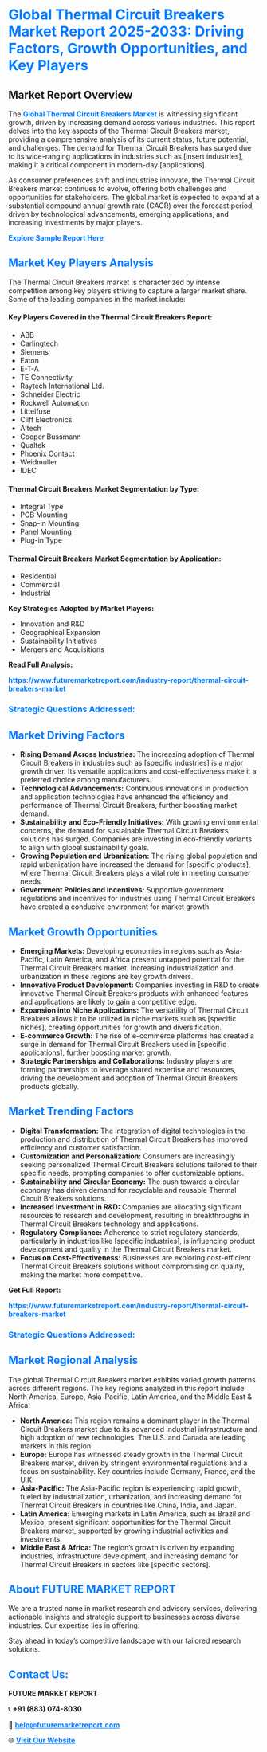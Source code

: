 <h1 style="color: #007BFF;">Global Thermal Circuit Breakers Market Report 2025-2033: Driving Factors, Growth Opportunities, and Key Players</h1>

<section id="overview">
<h2>Market Report Overview</h2>
<p>The <a href="https://www.futuremarketreport.com/industry-report/thermal-circuit-breakers-market" style="color: #007BFF; text-decoration: none;"><strong>Global Thermal Circuit Breakers Market</strong></a> is witnessing significant growth, driven by increasing demand across various industries. This report delves into the key aspects of the Thermal Circuit Breakers market, providing a comprehensive analysis of its current status, future potential, and challenges. The demand for Thermal Circuit Breakers has surged due to its wide-ranging applications in industries such as [insert industries], making it a critical component in modern-day [applications].</p>
<p>As consumer preferences shift and industries innovate, the Thermal Circuit Breakers market continues to evolve, offering both challenges and opportunities for stakeholders. The global market is expected to expand at a substantial compound annual growth rate (CAGR) over the forecast period, driven by technological advancements, emerging applications, and increasing investments by major players.</p>
</section>

<section id="overview">
<p><a href="https://www.futuremarketreport.com/request-sample/reportId=82097" style="color: #007BFF; text-decoration: none;"><strong>Explore Sample Report Here</strong></a></p>
</section>

<section id="key-players">
<h2 style="color: #007BFF;">Market Key Players Analysis</h2>
<p>The Thermal Circuit Breakers market is characterized by intense competition among key players striving to capture a larger market share. Some of the leading companies in the market include:</p>
<h4>Key Players Covered in the Thermal Circuit Breakers Report:</h4>
<ul><li>ABB</li><li>Carlingtech</li><li>Siemens</li><li>Eaton</li><li>E-T-A</li><li>TE Connectivity</li><li>Raytech International Ltd.</li><li>Schneider Electric</li><li>Rockwell Automation</li><li>Littelfuse</li><li>Cliff Electronics</li><li>Altech</li><li>Cooper Bussmann</li><li>Qualtek</li><li>Phoenix Contact</li><li>Weidmuller</li><li>IDEC</li></ul>
<h4>Thermal Circuit Breakers Market Segmentation by Type:</h4>
<ul><li>Integral Type</li><li>PCB Mounting</li><li>Snap-in Mounting</li><li>Panel Mounting</li><li>Plug-in Type</li></ul>

<h4>Thermal Circuit Breakers Market Segmentation by Application:</h4>
<ul><li>Residential</li><li>Commercial</li><li>Industrial</li></ul>
<p><strong>Key Strategies Adopted by Market Players:</strong></p>
<ul>
<li>Innovation and R&D</li>
<li>Geographical Expansion</li>
<li>Sustainability Initiatives</li>
<li>Mergers and Acquisitions</li>
</ul>
</section>

<section>
<p><strong>Read Full Analysis: </strong></p><a href="https://www.futuremarketreport.com/industry-report/thermal-circuit-breakers-market" style="color: #007BFF; text-decoration: none;"><strong>https://www.futuremarketreport.com/industry-report/thermal-circuit-breakers-market</strong></a>
<h3 style="color: #007BFF;">Strategic Questions Addressed:</h3>
</section>

<section id="driving-factors">
<h2 style="color: #007BFF;">Market Driving Factors</h2>
<ul>
<li><strong>Rising Demand Across Industries:</strong> The increasing adoption of Thermal Circuit Breakers in industries such as [specific industries] is a major growth driver. Its versatile applications and cost-effectiveness make it a preferred choice among manufacturers.</li>
<li><strong>Technological Advancements:</strong> Continuous innovations in production and application technologies have enhanced the efficiency and performance of Thermal Circuit Breakers, further boosting market demand.</li>
<li><strong>Sustainability and Eco-Friendly Initiatives:</strong> With growing environmental concerns, the demand for sustainable Thermal Circuit Breakers solutions has surged. Companies are investing in eco-friendly variants to align with global sustainability goals.</li>
<li><strong>Growing Population and Urbanization:</strong> The rising global population and rapid urbanization have increased the demand for [specific products], where Thermal Circuit Breakers plays a vital role in meeting consumer needs.</li>
<li><strong>Government Policies and Incentives:</strong> Supportive government regulations and incentives for industries using Thermal Circuit Breakers have created a conducive environment for market growth.</li>
</ul>
</section>

<section id="growth-opportunities">
<h2 style="color: #007BFF;">Market Growth Opportunities</h2>
<ul>
<li><strong>Emerging Markets:</strong> Developing economies in regions such as Asia-Pacific, Latin America, and Africa present untapped potential for the Thermal Circuit Breakers market. Increasing industrialization and urbanization in these regions are key growth drivers.</li>
<li><strong>Innovative Product Development:</strong> Companies investing in R&D to create innovative Thermal Circuit Breakers products with enhanced features and applications are likely to gain a competitive edge.</li>
<li><strong>Expansion into Niche Applications:</strong> The versatility of Thermal Circuit Breakers allows it to be utilized in niche markets such as [specific niches], creating opportunities for growth and diversification.</li>
<li><strong>E-commerce Growth:</strong> The rise of e-commerce platforms has created a surge in demand for Thermal Circuit Breakers used in [specific applications], further boosting market growth.</li>
<li><strong>Strategic Partnerships and Collaborations:</strong> Industry players are forming partnerships to leverage shared expertise and resources, driving the development and adoption of Thermal Circuit Breakers products globally.</li>
</ul>
</section>

<section id="trending-factors">
<h2 style="color: #007BFF;">Market Trending Factors</h2>
<ul>
<li><strong>Digital Transformation:</strong> The integration of digital technologies in the production and distribution of Thermal Circuit Breakers has improved efficiency and customer satisfaction.</li>
<li><strong>Customization and Personalization:</strong> Consumers are increasingly seeking personalized Thermal Circuit Breakers solutions tailored to their specific needs, prompting companies to offer customizable options.</li>
<li><strong>Sustainability and Circular Economy:</strong> The push towards a circular economy has driven demand for recyclable and reusable Thermal Circuit Breakers solutions.</li>
<li><strong>Increased Investment in R&D:</strong> Companies are allocating significant resources to research and development, resulting in breakthroughs in Thermal Circuit Breakers technology and applications.</li>
<li><strong>Regulatory Compliance:</strong> Adherence to strict regulatory standards, particularly in industries like [specific industries], is influencing product development and quality in the Thermal Circuit Breakers market.</li>
<li><strong>Focus on Cost-Effectiveness:</strong> Businesses are exploring cost-efficient Thermal Circuit Breakers solutions without compromising on quality, making the market more competitive.</li>
</ul>
</section>

<section>
<p><strong>Get Full Report: </strong></p><a href="https://www.futuremarketreport.com/industry-report/thermal-circuit-breakers-market" style="color: #007BFF; text-decoration: none;"><strong>https://www.futuremarketreport.com/industry-report/thermal-circuit-breakers-market</strong></a>
<h3 style="color: #007BFF;">Strategic Questions Addressed:</h3>
</section>


<section id="regional-analysis">
<h2 style="color: #007BFF;">Market Regional Analysis</h2>
<p>The global Thermal Circuit Breakers market exhibits varied growth patterns across different regions. The key regions analyzed in this report include North America, Europe, Asia-Pacific, Latin America, and the Middle East & Africa:</p>
<ul>
<li><strong>North America:</strong> This region remains a dominant player in the Thermal Circuit Breakers market due to its advanced industrial infrastructure and high adoption of new technologies. The U.S. and Canada are leading markets in this region.</li>
<li><strong>Europe:</strong> Europe has witnessed steady growth in the Thermal Circuit Breakers market, driven by stringent environmental regulations and a focus on sustainability. Key countries include Germany, France, and the U.K.</li>
<li><strong>Asia-Pacific:</strong> The Asia-Pacific region is experiencing rapid growth, fueled by industrialization, urbanization, and increasing demand for Thermal Circuit Breakers in countries like China, India, and Japan.</li>
<li><strong>Latin America:</strong> Emerging markets in Latin America, such as Brazil and Mexico, present significant opportunities for the Thermal Circuit Breakers market, supported by growing industrial activities and investments.</li>
<li><strong>Middle East & Africa:</strong> The region’s growth is driven by expanding industries, infrastructure development, and increasing demand for Thermal Circuit Breakers in sectors like [specific sectors].</li>
</ul>
</section>

<footer>
<h2 style="color: #007BFF;">About FUTURE MARKET REPORT</h2>
<p>We are a trusted name in market research and advisory services, delivering actionable insights and strategic support to businesses across diverse industries. Our expertise lies in offering:</p>

<p>Stay ahead in today’s competitive landscape with our tailored research solutions.</p>

<h2 style="color: #007BFF;">Contact Us:</h2>
<p><strong>FUTURE MARKET REPORT</strong></p>
<p>📞 <strong>+91 (883) 074-8030</strong></p>
<p>📧 <strong><a href="mailto:help@futuremarketreport.com" style="color: #007BFF;">help@futuremarketreport.com</a></strong></p>
<p>🌐 <strong><a href="https://www.futuremarketreport.com/" style="color: #007BFF;">Visit Our Website</a></strong></p>
</footer>